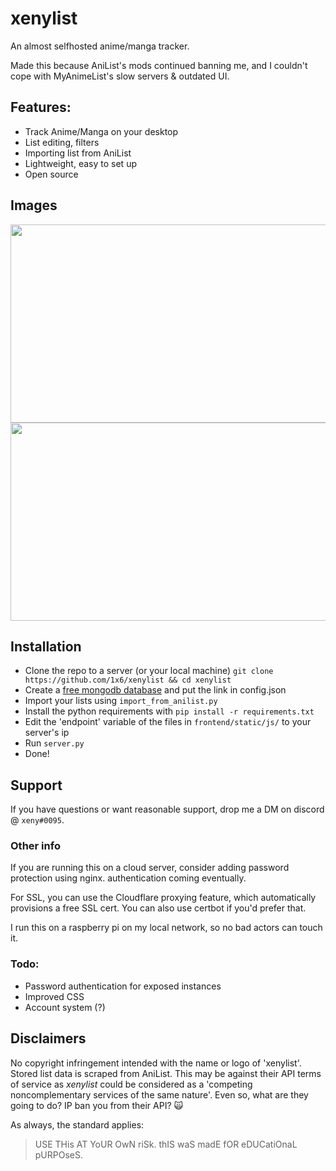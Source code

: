 
# xenylist
An almost selfhosted anime/manga tracker. 

Made this because AniList's mods continued banning me, and I couldn't cope with MyAnimeList's slow servers & outdated UI.

## Features:
 - Track Anime/Manga on your desktop
 - List editing, filters
 - Importing list from AniList
 - Lightweight, easy to set up
 - Open source

## Images
<img src="https://user-images.githubusercontent.com/44981148/189462374-8232d4dc-8689-4af5-8134-7e4e480bcf15.png" width="640" height="317" />
<img src="https://user-images.githubusercontent.com/44981148/189462434-669836df-baf8-4f35-bb6a-15db68af209f.png" width="640" height="317" />

## Installation

 - Clone the repo to a server (or your local machine)
  `git clone https://github.com/1x6/xenylist && cd xenylist`
 - Create a [free mongodb database](https://www.mongodb.com/cloud/atlas/) and put the link in config.json
 - Import your lists using `import_from_anilist.py`
 - Install the python requirements with `pip install -r requirements.txt`
 - Edit the 'endpoint' variable of the files in `frontend/static/js/` to your server's ip
 - Run `server.py`
 - Done!

## Support
If you have questions or want reasonable support, drop me a DM on discord @ `xeny#0095`.

### Other info
If you are running this on a cloud server, consider adding password protection using nginx. authentication coming eventually.

For SSL, you can use the Cloudflare proxying feature, which automatically provisions a free SSL cert. You can also use certbot if you'd prefer that. 

I run this on a raspberry pi on my local network, so no bad actors can touch it.

### Todo:
- Password authentication for exposed instances
- Improved CSS
- Account system (?)

## Disclaimers
No copyright infringement intended with the name or logo of 'xenylist'. Stored list data is scraped from AniList. This may be against their API terms of service as *xenylist* could be considered as a 'competing noncomplementary services of the same nature'. Even so, what are they going to do? IP ban you from their API? 🙀

As always, the standard applies:
> USE THis AT YoUR OwN riSk. thIS waS madE fOR eDUCatiOnaL pURPOseS.

